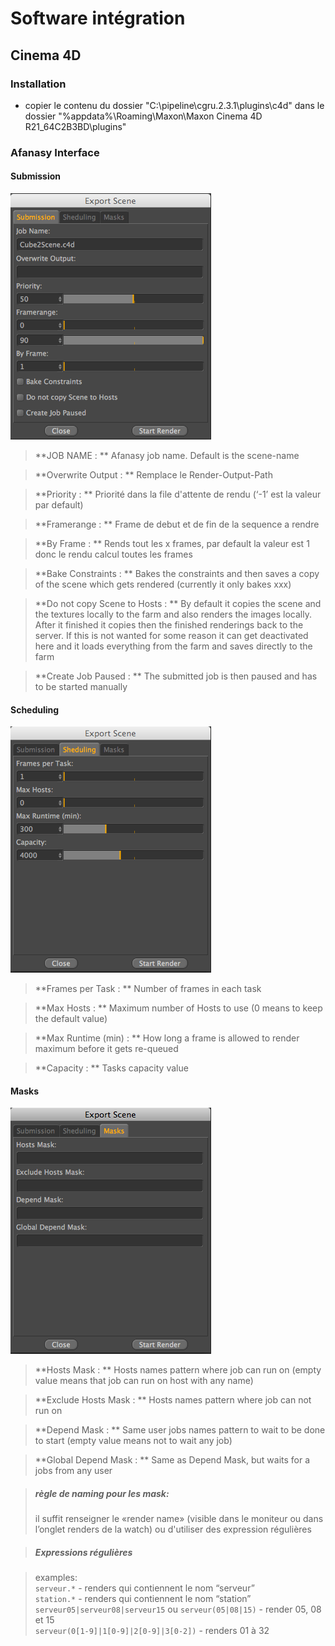 # Software intégration

## Cinema 4D

### Installation
* copier le contenu du dossier "C:\pipeline\cgru.2.3.1\plugins\c4d" dans le dossier "%appdata%\Roaming\Maxon\Maxon Cinema 4D R21_64C2B3BD\plugins"

### Afanasy Interface

#### Submission
![C4D Submission](img/Cinema_4D/cinema4d_dialog_submission.png)  
> **JOB NAME : **
Afanasy job name. Default is the scene-name

> **Overwrite Output : **
	Remplace le Render-Output-Path

> **Priority : **
	Priorité dans la file d'attente de rendu (‘-1’ est la valeur par default)

> **Framerange : **
	Frame de debut et de fin de la sequence a rendre

> **By Frame : **
	Rends tout les x frames, par default la valeur est 1 donc le rendu calcul toutes les frames

> **Bake Constraints : **
	Bakes the constraints and then saves a copy of the scene which gets rendered (currently it only bakes xxx)

> **Do not copy Scene to Hosts : **
	By default it copies the scene and the textures locally to the farm and also renders the images locally. After it finished it copies then the finished renderings back to the server. If this is not wanted for some reason it can get deactivated here and it loads everything from the farm and saves directly to the farm

> **Create Job Paused : **
	The submitted job is then paused and has to be started manually

#### Scheduling
![C4D sheduling](img/Cinema_4D/cinema4d_dialog_sheduling.png) 
> **Frames per Task : **
	Number of frames in each task

> **Max Hosts : **
	Maximum number of Hosts to use (0 means to keep the default value)

> **Max Runtime (min) : **
	How long a frame is allowed to render maximum before it gets re-queued

> **Capacity : **
	Tasks capacity value

#### Masks
![C4D masks](img/Cinema_4D/cinema4d_dialog_masks.png)
> **Hosts Mask : **
	Hosts names pattern where job can run on (empty value means that job can run on host with any name)

> **Exclude Hosts Mask : **
	Hosts names pattern where job can not run on

> **Depend Mask : **
	Same user jobs names pattern to wait to be done to start (empty value means not to wait any job)

> **Global Depend Mask : **
	Same as Depend Mask, but waits for a jobs from any user

> ##### règle de naming pour les mask:
> il suffit renseigner le «render name»  (visible dans le moniteur ou dans l’onglet renders de la watch)
> ou d'utiliser des expression régulières

> ##### Expressions régulières 

> examples:  
> `serveur.*` - renders qui contiennent le nom “serveur”  
> `station.*` - renders qui contiennent le nom “station”  
> `serveur05|serveur08|serveur15` ou `serveur(05|08|15)` - render 05, 08 et 15  
> `serveur(0[1-9]|1[0-9]|2[0-9]|3[0-2])` - renders 01 à 32 
